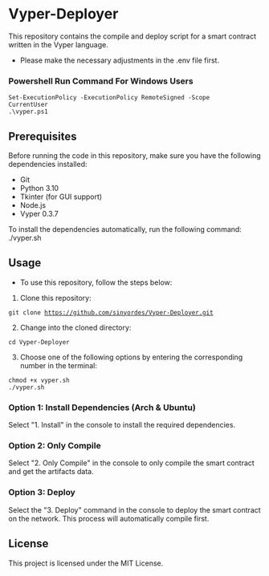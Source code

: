 # Vyper-Deployer

This repository contains the compile and deploy script for a smart contract written in the Vyper language.
- Please make the necessary adjustments in the .env file first.
### Powershell Run Command For Windows Users

<code>Set-ExecutionPolicy -ExecutionPolicy RemoteSigned -Scope CurrentUser</code>
<br>
<code>.\vyper.ps1</code>

## Prerequisites

Before running the code in this repository, make sure you have the following dependencies installed:

- Git
- Python 3.10
- Tkinter (for GUI support)
- Node.js
- Vyper 0.3.7

To install the dependencies automatically, run the following command:
<br>
./vyper.sh

## Usage

- To use this repository, follow the steps below:

1. Clone this repository:

<code>git clone https://github.com/sinyordes/Vyper-Deployer.git</code>

2. Change into the cloned directory:

<code>cd Vyper-Deployer</code>

3. Choose one of the following options by entering the corresponding number in the terminal:

<code>chmod +x vyper.sh</code> <br>
<code>./vyper.sh</code>

### Option 1: Install Dependencies (Arch & Ubuntu)

Select "1. Install" in the console to install the required dependencies.


### Option 2: Only Compile

Select "2. Only Compile" in the console to only compile the smart contract and get the artifacts data.


### Option 3:  Deploy 

Select the "3. Deploy" command in the console to deploy the smart contract on the network. This process will automatically compile first.

## License
This project is licensed under the MIT License.
